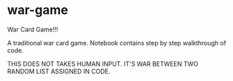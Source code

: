 # war-game
War Card Game!!!

A traditional war card game.
Notebook contains step by step walkthrough of code.

THIS DOES NOT TAKES HUMAN INPUT.
IT'S WAR BETWEEN TWO RANDOM LIST ASSIGNED IN CODE.
